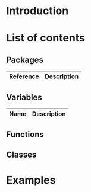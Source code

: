 # Introduction

# List of contents

## Packages

Reference|Description
---|---

## Variables

Name|Description
---|---

## Functions

## Classes

# Examples
